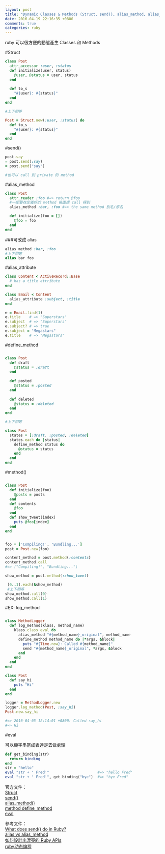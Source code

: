 ```yaml
---
layout: post
title: "Dynamic Classes & Methods (Struct, send(), alias_method, alias_attribute, define_method eval)"
date: 2016-04-19 22:16:35 +0800
comments: true
categories: ruby
--- 
```

ruby 可以很方便的動態產生 Classes 和 Methods

<!-- more -->

#Struct

```ruby
class Post
  attr_accessor :user, :status
  def initialize(user, status)
    @user, @status = user, status
  end 
  
  def to_s
    "#{user}: #{status}"
  end
end

#上下相等

Post = Struct.new(:user, :status) do 
  def to_s
    "#{user}: #{status}"
  end
end
```

#send()

```ruby
post.say
= post.send(:say)
= post.send("say")

#也可以 call 到 private 的 method
```
#alias_method

```ruby
class Post
  attr_reader :foo #=> return @foo
  #一定要在定義好的 method 後面還 call 得到
  alias_method :bar, :foo #=> the same method 別名/原名

  def initialize(foo = [])
    @foo = foo
  end
end
```

###可改成 alias

```ruby
alias_method :bar, :foo
#上下相等
alias bar foo
```

#alias_attribute

```ruby
class Content < ActiveRecord::Base
  # has a title attribute
end

class Email < Content
  alias_attribute :subject, :title
end

e = Email.find(1)
e.title    # => "Superstars"
e.subject  # => "Superstars"
e.subject? # => true
e.subject = "Megastars"
e.title    # => "Megastars"
```

#define_method

```ruby

class Post
  def draft
    @status = :draft
  end
  
  def posted
    @status = :posted
  end
  
  def deleted
    @status = :deleted
  end
end

#上下相等

class Post
  states = [:draft, :posted, :deleted]
  states.each do |status|
    define_method status do
      @status = status
    end
  end 
end
```

#method()

```ruby

class Post
  def initialize(foo)
    @posts = posts
  end
  def contents
    @foo
  end
  def show_tweet(index)
    puts @foo[index]
  end 
end
```

```ruby

foo = ['Compiling!', 'Bundling...']
post = Post.new(foo)

content_method = post.method(:contents)
content_method.call
#=> ["Compiling!", "Bundling..."]

show_method = post.method(:show_tweet)

￼(0..1).each(&show_method)
￼#上下相等
show_method.call(0)
show_method.call(1)
```

#EX: log_method

```ruby

class MethodLogger
  def log_method(klass, method_name)
    klass.class_eval do
      alias_method "#{method_name}_original", method_name
      define_method method_name do |*args, &block|
        puts "#{Time.now}: Called #{method_name}"
        send "#{method_name}_original", *args, &block
      end
    end
  end
end

class Post
  def say_hi
    puts "Hi"
  end
end

logger = MethodLogger.new
logger.log_method(Post, :say_hi)
Post.new.say_hi

#=> 2016-04-05 12:14:01 +0800: Called say_hi
#=> Hi
```

#eval

可以機字串當成表達是去做處理

```ruby
def get_binding(str)
  return binding
end
str = "hello"
eval "str + ' Fred'"                      #=> "hello Fred"
eval "str + ' Fred'", get_binding("bye")  #=> "bye Fred"
```

官方文件：  
[Struct](http://ruby-doc.org/core-2.2.0/Struct.html)  
[send()](http://apidock.com/ruby/Object/__send__)  
[alias_method()](http://apidock.com/ruby/Module/alias_method)  
[method define_method](http://apidock.com/ruby/Module/define_method)   
[eval](http://apidock.com/ruby/Kernel/eval) 


參考文件：  
[What does send() do in Ruby?](http://stackoverflow.com/questions/3337285/what-does-send-do-in-ruby)  
[alias vs alias_method](https://gist.github.com/plusor/6104625)    
[如何設計出漂亮的 Ruby APIs](https://ihower.tw/blog/archives/4797)   
[ruby动态编程](http://rainlife.iteye.com/blog/375531)